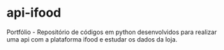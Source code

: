 # api-ifood
Portfólio - Repositório de códigos em python desenvolvidos para realizar uma api com a plataforma ifood e estudar os dados da loja.
